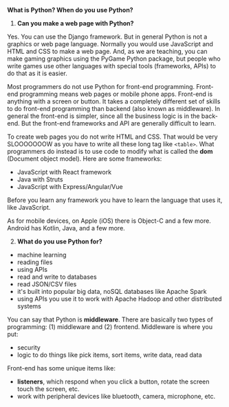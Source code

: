 **What is Python?  When do you use Python?**


1.  **Can you make a web page with Python?**  

Yes.  You can use the Django framework.  But in general Python is not a graphics or web page language.  Normally you would use JavaScript and HTML and CSS to make a web page. And, as we are teaching, you can make gaming graphics using the PyGame Python package, but people who write games use other languages with special tools (frameworks, APIs) to do that as it is easier.

Most programmers do not use Python for front-end programming.  Front-end programming means web pages or mobile phone apps.  Front-end is anything with a screen or button.  It takes a completely different set of skills to do front-end programming than backend (also known as middleware).  In general the front-end is simpler, since all the business logic is in the back-end.  But the front-end frameworks and API are generally difficult to learn.  

To create web pages you do not write HTML and CSS.  That would be very SLOOOOOOOW as you have to write all these long tag like `<table>`.  What programmers do instead is to use code to modify what is called the **dom** (Document object model).  Here are some frameworks:

* JavaScript with React framework
* Java with Struts
* JavaScript with Express/Angular/Vue

Before you learn any framework you have to learn the language that uses it, like JavaScript.

As for mobile devices, on Apple (iOS) there is Object-C and a few more.  Android has Kotlin, Java, and a few more.

2.  **What do you use Python for?**

* machine learning
* reading files
* using APIs
* read and write to databases
* read JSON/CSV files
* it's built into popular big data, noSQL databases like Apache Spark
* using APIs you use it to work with Apache Hadoop and other distributed systems


You can say that Python is **middleware**.  There are basically two types of programming: (1) middleware and (2) frontend.  Middleware is where you put:

* security
* logic to do things like pick items, sort items, write data, read data

Front-end has some unique items like:

* **listeners**, which respond when you click a button, rotate the screen touch the screen, etc.
* work with peripheral devices like bluetooth, camera, microphone, etc.






